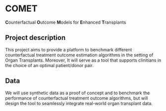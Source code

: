 # COMET
**C**ounterfactual **O**utcome **M**odels for **E**nhanced **T**ransplants
## Project description
This project aims to provide a platform to benchmark different counterfactual treatment outcome estimation algorithms in the setting of Organ Transplants. Moreover, It will serve as a tool that supports clinitians in the choice of an optimal patient/donor pair.
## Data
We will use synthetic data as a proof of concept and to benchmark the performance of counterfactual treatment outcome algorithms, but will design the tool to seamlessly integrate real-world organ transplant data.
